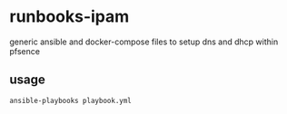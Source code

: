 # runbooks-ipam
generic ansible and docker-compose files to setup dns and dhcp within pfsence


## usage

`ansible-playbooks playbook.yml`
